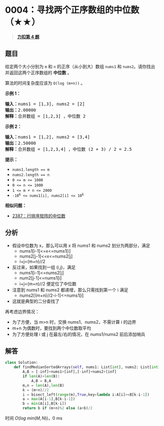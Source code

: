 # 0004：寻找两个正序数组的中位数（★★）


> <u>**[力扣第 4 题](https://leetcode.cn/problems/median-of-two-sorted-arrays/)**</u>

## 题目

<p>给定两个大小分别为 <code>m</code> 和 <code>n</code> 的正序（从小到大）数组 <code>nums1</code> 和 <code>nums2</code>。请你找出并返回这两个正序数组的 <strong>中位数</strong> 。</p>

<p>算法的时间复杂度应该为 <code>O(log (m+n))</code> 。</p>



<p><strong>示例 1：</strong></p>

<pre>
<strong>输入：</strong>nums1 = [1,3], nums2 = [2]
<strong>输出：</strong>2.00000
<strong>解释：</strong>合并数组 = [1,2,3] ，中位数 2
</pre>

<p><strong>示例 2：</strong></p>

<pre>
<strong>输入：</strong>nums1 = [1,2], nums2 = [3,4]
<strong>输出：</strong>2.50000
<strong>解释：</strong>合并数组 = [1,2,3,4] ，中位数 (2 + 3) / 2 = 2.5
</pre>





<p><strong>提示：</strong></p>

<ul>
<li><code>nums1.length == m</code></li>
<li><code>nums2.length == n</code></li>
<li><code>0 &lt;= m &lt;= 1000</code></li>
<li><code>0 &lt;= n &lt;= 1000</code></li>
<li><code>1 &lt;= m + n &lt;= 2000</code></li>
<li><code>-10<sup>6</sup> &lt;= nums1[i], nums2[i] &lt;= 10<sup>6</sup></code></li>
</ul>


**相似问题：**
- [2387：行排序矩阵的中位数](/leetcode/2387)


## 分析

- 假设中位数为 x，那么可以用 x 将 nums1 和 nums2 划分为两部分，满足
	- nums1[i-1]<=x<=nums1[i]
	- nums2[j-1]<=x<=nums2[j]
	- i+j=(m+n)//2
- 反过来，如果找到一组 (i,j)，满足
	- nums1[i-1]<=nums2[j]
	- num2[j-1]<=nums1[i]
	- i+j=(m+n)//2
	便定位了中位数
- 注意到 nums1 和 nums2 都递增，那么只需找到第一个 i 满足
	- nums2[(m+n)//2-i-1]<=nums1[i]
- 这就是典型的二分查找了

再考虑边界情况：
- 为了方便，当 m>n 时，交换 nums1、nums2，不需计算 i 的边界
- m+n 为偶数时，要找到两个中位数取平均
- 为了方便处理 i 或 j 在最左/右的情况，在 nums1/nums2 前后添加哨兵
## 解答

```python
class Solution:
    def findMedianSortedArrays(self, nums1: List[int], nums2: List[int]) -> float:
        A,B = [-inf]+nums1+[inf],[-inf]+nums2+[inf]
        if len(A)>len(B):
            A,B = B,A
        m,n = len(A),len(B)
        k = (m+n)//2
        i = bisect_left(range(m),True,key=lambda i:A[i]>=B[k-i-1])
        a = max(A[i-1],B[k-i-1])
        b = min(A[i],B[k-i])
        return b if (m+n)%2 else (a+b)/2
```
时间 $O(log \ min(M,N))$，0 ms

